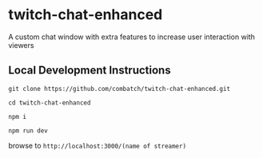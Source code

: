 # twitch-chat-enhanced
A custom chat window with extra features to increase user interaction with viewers


## Local Development Instructions

`git clone https://github.com/combatch/twitch-chat-enhanced.git`

`cd twitch-chat-enhanced`

`npm i`

`npm run dev`

browse to `http://localhost:3000/(name of streamer)`

